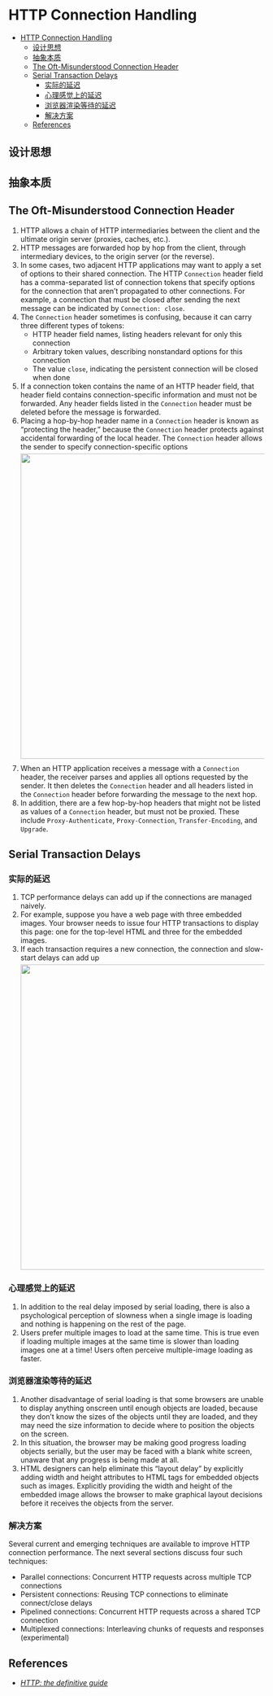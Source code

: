 # HTTP Connection Handling


<!-- TOC -->

- [HTTP Connection Handling](#http-connection-handling)
    - [设计思想](#%E8%AE%BE%E8%AE%A1%E6%80%9D%E6%83%B3)
    - [抽象本质](#%E6%8A%BD%E8%B1%A1%E6%9C%AC%E8%B4%A8)
    - [The Oft-Misunderstood Connection Header](#the-oft-misunderstood-connection-header)
    - [Serial Transaction Delays](#serial-transaction-delays)
        - [实际的延迟](#%E5%AE%9E%E9%99%85%E7%9A%84%E5%BB%B6%E8%BF%9F)
        - [心理感觉上的延迟](#%E5%BF%83%E7%90%86%E6%84%9F%E8%A7%89%E4%B8%8A%E7%9A%84%E5%BB%B6%E8%BF%9F)
        - [浏览器渲染等待的延迟](#%E6%B5%8F%E8%A7%88%E5%99%A8%E6%B8%B2%E6%9F%93%E7%AD%89%E5%BE%85%E7%9A%84%E5%BB%B6%E8%BF%9F)
        - [解决方案](#%E8%A7%A3%E5%86%B3%E6%96%B9%E6%A1%88)
    - [References](#references)

<!-- /TOC -->


## 设计思想


## 抽象本质


## The Oft-Misunderstood Connection Header
1. HTTP allows a chain of HTTP intermediaries between the client and the ultimate origin server (proxies, caches, etc.). 
2. HTTP messages are forwarded hop by hop from the client, through intermediary devices, to the origin server (or the reverse).
3. In some cases, two adjacent HTTP applications may want to apply a set of options to their shared connection. The HTTP `Connection` header field has a comma-separated list of connection tokens that specify options for the connection that aren’t propagated to other connections. For example, a connection that must be closed after sending the next message can be indicated by `Connection: close`.
4. The `Connection` header sometimes is confusing, because it can carry three different types of tokens:
    * HTTP header field names, listing headers relevant for only this connection
    * Arbitrary token values, describing nonstandard options for this connection
    * The value `close`, indicating the persistent connection will be closed when done
5. If a connection token contains the name of an HTTP header field, that header field contains connection-specific information and must not be forwarded. Any header fields listed in the `Connection` header must be deleted before the message is forwarded. 
6. Placing a hop-by-hop header name in a `Connection` header is known as “protecting the header,” because the `Connection` header protects against accidental forwarding of the local header. The `Connection` header allows the sender to specify connection-specific options
    <img src="./images/08.png" width="600" style="display: block; margin: 5px 0 10px 0;" />
7. When an HTTP application receives a message with a `Connection` header, the receiver parses and applies all options requested by the sender. It then deletes the `Connection` header and all headers listed in the `Connection` header before forwarding the message to the next hop. 
8. In addition, there are a few hop-by-hop headers that might not be listed as values of a `Connection` header, but must not be proxied. These include `Proxy-Authenticate`, `Proxy-Connection`, `Transfer-Encoding`, and `Upgrade`.


## Serial Transaction Delays
### 实际的延迟
1. TCP performance delays can add up if the connections are managed naively. 
2. For example, suppose you have a web page with three embedded images. Your browser needs to issue four HTTP transactions to display this page: one for the top-level HTML and three for the embedded images. 
3. If each transaction requires a new connection, the connection and slow-start delays can add up 
    <img src="./images/09.png" width="600" style="display: block; margin: 5px 0 10px 0;" />

### 心理感觉上的延迟
1. In addition to the real delay imposed by serial loading, there is also a psychological perception of slowness when a single image is loading and nothing is happening on the rest of the page. 
2. Users prefer multiple images to load at the same time.  This is true even if loading multiple images at the same time is slower than loading images one at a time! Users often perceive multiple-image loading as faster.

### 浏览器渲染等待的延迟
1. Another disadvantage of serial loading is that some browsers are unable to display anything onscreen until enough objects are loaded, because they don’t know the sizes of the objects until they are loaded, and they may need the size information to decide where to position the objects on the screen. 
2. In this situation, the browser may be making good progress loading objects serially, but the user may be faced with a
blank white screen, unaware that any progress is being made at all.
3. HTML designers can help eliminate this “layout delay” by explicitly adding width and height attributes to HTML tags for embedded objects such as images. Explicitly providing the width and height of the embedded image allows the browser to make graphical layout decisions before it receives the objects from the server.

### 解决方案
Several current and emerging techniques are available to improve HTTP connection performance. The next several sections discuss four such techniques:
* Parallel connections: Concurrent HTTP requests across multiple TCP connections
* Persistent connections: Reusing TCP connections to eliminate connect/close delays
* Pipelined connections: Concurrent HTTP requests across a shared TCP connection
* Multiplexed connections: Interleaving chunks of requests and responses (experimental)

        
## References
* [*HTTP: the definitive guide*](https://book.douban.com/subject/1440226/)